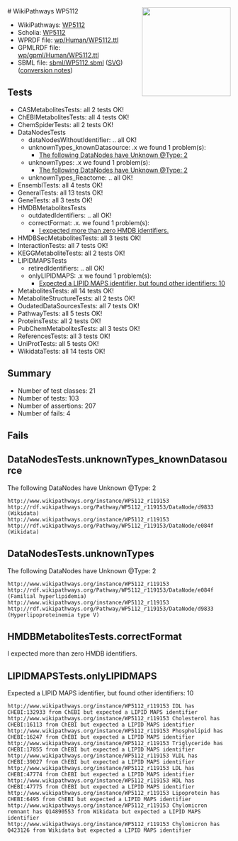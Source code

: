 <img style="float: right; width: 200px" src="../logo.png" />
# WikiPathways WP5112

* WikiPathways: [WP5112](https://identifiers.org/wikipathways:WP5112)
* Scholia: [WP5112](https://scholia.toolforge.org/wikipathways/WP5112)
* WPRDF file: [wp/Human/WP5112.ttl](../wp/Human/WP5112.ttl)
* GPMLRDF file: [wp/gpml/Human/WP5112.ttl](../wp/gpml/Human/WP5112.ttl)
* SBML file: [sbml/WP5112.sbml](../sbml/WP5112.sbml) ([SVG](../sbml/WP5112.svg)) ([conversion notes](../sbml/WP5112.txt))

## Tests
* CASMetabolitesTests: all 2 tests OK!
* ChEBIMetabolitesTests: all 4 tests OK!
* ChemSpiderTests: all 2 tests OK!
* DataNodesTests
    * dataNodesWithoutIdentifier: .. all OK!
    * unknownTypes_knownDatasource: .x we found 1 problem(s):
        * [The following DataNodes have Unknown @Type: 2](#904516d7)
    * unknownTypes: .x we found 1 problem(s):
        * [The following DataNodes have Unknown @Type: 2](#839973e0)
    * unknownTypes_Reactome: .. all OK!
* EnsemblTests: all 4 tests OK!
* GeneralTests: all 13 tests OK!
* GeneTests: all 3 tests OK!
* HMDBMetabolitesTests
    * outdatedIdentifiers: .. all OK!
    * correctFormat: .x. we found 1 problem(s):
        * [I expected more than zero HMDB identifiers.](#ad154c1e)
* HMDBSecMetabolitesTests: all 3 tests OK!
* InteractionTests: all 7 tests OK!
* KEGGMetaboliteTests: all 2 tests OK!
* LIPIDMAPSTests
    * retiredIdentifiers: .. all OK!
    * onlyLIPIDMAPS: .x we found 1 problem(s):
        * [Expected a LIPID MAPS identifier, but found other identifiers: 10](#d0bfb678)
* MetabolitesTests: all 14 tests OK!
* MetaboliteStructureTests: all 2 tests OK!
* OudatedDataSourcesTests: all 7 tests OK!
* PathwayTests: all 5 tests OK!
* ProteinsTests: all 2 tests OK!
* PubChemMetabolitesTests: all 3 tests OK!
* ReferencesTests: all 3 tests OK!
* UniProtTests: all 5 tests OK!
* WikidataTests: all 14 tests OK!


## Summary

* Number of test classes: 21
* Number of tests: 103
* Number of assertions: 207
* Number of fails: 4

## Fails

<a name="904516d7" />

## DataNodesTests.unknownTypes_knownDatasource

The following DataNodes have Unknown @Type: 2
```
http://www.wikipathways.org/instance/WP5112_r119153 http://rdf.wikipathways.org/Pathway/WP5112_r119153/DataNode/d9833 (Wikidata)
http://www.wikipathways.org/instance/WP5112_r119153 http://rdf.wikipathways.org/Pathway/WP5112_r119153/DataNode/e084f (Wikidata)
```

<a name="839973e0" />

## DataNodesTests.unknownTypes

The following DataNodes have Unknown @Type: 2
```
http://www.wikipathways.org/instance/WP5112_r119153 http://rdf.wikipathways.org/Pathway/WP5112_r119153/DataNode/e084f (Familial hyperlipidemia)
http://www.wikipathways.org/instance/WP5112_r119153 http://rdf.wikipathways.org/Pathway/WP5112_r119153/DataNode/d9833 (Hyperlipoproteinemia type V)
```

<a name="ad154c1e" />

## HMDBMetabolitesTests.correctFormat

I expected more than zero HMDB identifiers.
<a name="d0bfb678" />

## LIPIDMAPSTests.onlyLIPIDMAPS

Expected a LIPID MAPS identifier, but found other identifiers: 10
```
http://www.wikipathways.org/instance/WP5112_r119153 IDL has CHEBI:132933 from ChEBI but expected a LIPID MAPS identifier
http://www.wikipathways.org/instance/WP5112_r119153 Cholesterol has CHEBI:16113 from ChEBI but expected a LIPID MAPS identifier
http://www.wikipathways.org/instance/WP5112_r119153 Phospholipid has CHEBI:16247 from ChEBI but expected a LIPID MAPS identifier
http://www.wikipathways.org/instance/WP5112_r119153 Triglyceride has CHEBI:17855 from ChEBI but expected a LIPID MAPS identifier
http://www.wikipathways.org/instance/WP5112_r119153 VLDL has CHEBI:39027 from ChEBI but expected a LIPID MAPS identifier
http://www.wikipathways.org/instance/WP5112_r119153 LDL has CHEBI:47774 from ChEBI but expected a LIPID MAPS identifier
http://www.wikipathways.org/instance/WP5112_r119153 HDL has CHEBI:47775 from ChEBI but expected a LIPID MAPS identifier
http://www.wikipathways.org/instance/WP5112_r119153 Lipoprotein has CHEBI:6495 from ChEBI but expected a LIPID MAPS identifier
http://www.wikipathways.org/instance/WP5112_r119153 Chylomicron remnant has Q14890553 from Wikidata but expected a LIPID MAPS identifier
http://www.wikipathways.org/instance/WP5112_r119153 Chylomicron has Q423126 from Wikidata but expected a LIPID MAPS identifier
```

